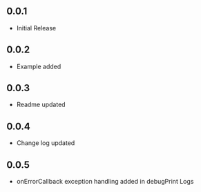 ## 0.0.1

* Initial Release

## 0.0.2

* Example added

## 0.0.3

* Readme updated

## 0.0.4

* Change log updated

## 0.0.5

* onErrorCallback exception handling added in debugPrint Logs
